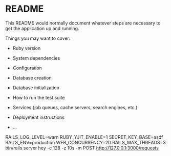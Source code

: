 # README

This README would normally document whatever steps are necessary to get the
application up and running.

Things you may want to cover:

* Ruby version

* System dependencies

* Configuration

* Database creation

* Database initialization

* How to run the test suite

* Services (job queues, cache servers, search engines, etc.)

* Deployment instructions

* ...


RAILS_LOG_LEVEL=warn RUBY_YJIT_ENABLE=1 SECRET_KEY_BASE=asdf RAILS_ENV=production WEB_CONCURRENCY=20 RAILS_MAX_THREADS=3 bin/rails server
hey -c 128 -z 10s -m POST http://127.0.0.1:3000/requests
